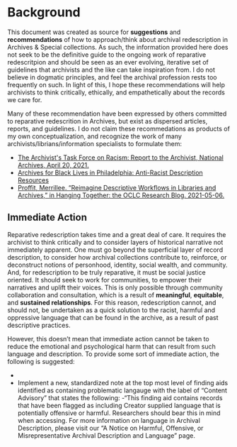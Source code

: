 # Background

This document was created as source for **suggestions** and **recommendations** of how to approach/think about archival redescription in Archives & Special collections. As such, the information provided here does not seek to be the definitive guide to the ongoing work of reparative redescritpion and should be seen as an ever evolving, iterative set of guidelines that archivists and the like can take inspiration from. I do not believe in dogmatic principles, and feel the archival profession rests too frequently on such. In light of this, I hope these recommendations will help archivists to think critically, ethically, and empathetically about the records we care for. 

Many of these recommendation have been expressed by others committed to reparative redescrition in Archives, but exist as dispersed articles, reports, and guidelines. I do not claim these recommedations as products of my own conceptualization, and recognize the work of many archivists/librians/information specialists to formulate them:

- [The Archivist's Task Force on Racism: Report to the Archivist, National Archives, April 20, 2021.](https://www.archives.gov/files/news/archivists-task-force-on-racism-report.pdf)
- [Archives for Black Lives in Philadelphia: Anti-Racist Description Resources](https://archivesforblacklives.files.wordpress.com/2019/10/ardr_final.pdf)
- [Proffit, Merrillee. “Reimagine Descriptive Workflows in Libraries and Archives,” in Hanging Together: the OCLC Research Blog. 2021-05-06.](https://hangingtogether.org/?p=9309)


## Immediate Action 

Reparative redescription takes time and a great deal of care. It requires the archivist to think critically and to consider layers of historical narrative not immediately apparent. One must go beyond the superficial layer of record description, to consider how archival collections contribute to, reinforce, or deconstruct notions of personhood, identity, social wealth, and community. And, for redescription to be truly reparative, it must be social justice oriented. It should seek to work for communities, to empower their narratives and uplift their voices. This is only possible through community collaboration and consultation, which is a result of **meaningful**, **equitable**, and **sustained relationships**. For this reason, redescription cannot, and should not, be undertaken as a quick solution to the racist, harmful and oppressive language that can be found in the archive, as a result of past descriptive practices. 

However, this doesn’t mean that immediate action cannot be taken to reduce the emotional and psychological harm that can result from such language and description. To provide some sort of immediate action, the following is suggested:

- 
- Implement a new, standardized note at the top most level of finding aids identified as containing problematic langauge with the label of “Content Advisory” that states the following: 
  -“This finding aid contains records that have been flagged as including Creator supplied language that is potentially offensive or harmful. Researchers should bear this in mind when accessing. For more information on language in Archival Description, please visit our “A Notice on Harmful, Offensive, or Misrepresentative Archival Description and Language” page.
